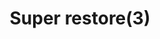 ---
layout: item
title: Super restore(3)
item-id: 3026
datatable: true
id: 3026
name: "Super restore(3)"
members: true
lowalch: 96
highalch: 144
examine: "3 doses of super restore potion."
monsters:
  - id: 3129
    name: "K'ril Tsutsaroth"
    members: true
    combat_level: 650
    wiki_url: "https://oldschool.runescape.wiki/w/K'ril_Tsutsaroth"
    drops:
      - quantity: "3"
        rarity: 0.06299212598425197
        drop_requirements: null
  - id: 8615
    name: "Alchemical Hydra"
    members: true
    combat_level: 426
    wiki_url: "https://oldschool.runescape.wiki/w/Alchemical_Hydra#Five_heads"
    drops:
      - quantity: "2"
        rarity: 0.06930693069306931
        drop_requirements: null
---